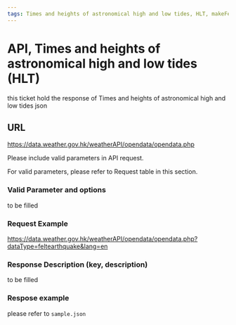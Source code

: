 ```yaml
---
tags: Times and heights of astronomical high and low tides, HLT, makeFeltearthquakeRequest
---
```


# API, Times and heights of astronomical high and low tides (HLT)

this ticket hold the response of  Times and heights of astronomical high and low tides json

## URL

<https://data.weather.gov.hk/weatherAPI/opendata/opendata.php>

Please include valid parameters in API request.

For valid parameters, please refer to Request table in this section.

### Valid Parameter and options

to be filled

### Request Example

<https://data.weather.gov.hk/weatherAPI/opendata/opendata.php?dataType=feltearthquake&lang=en>

### Response Description (key, description)

to be filled

### Respose example

please refer to `sample.json`
